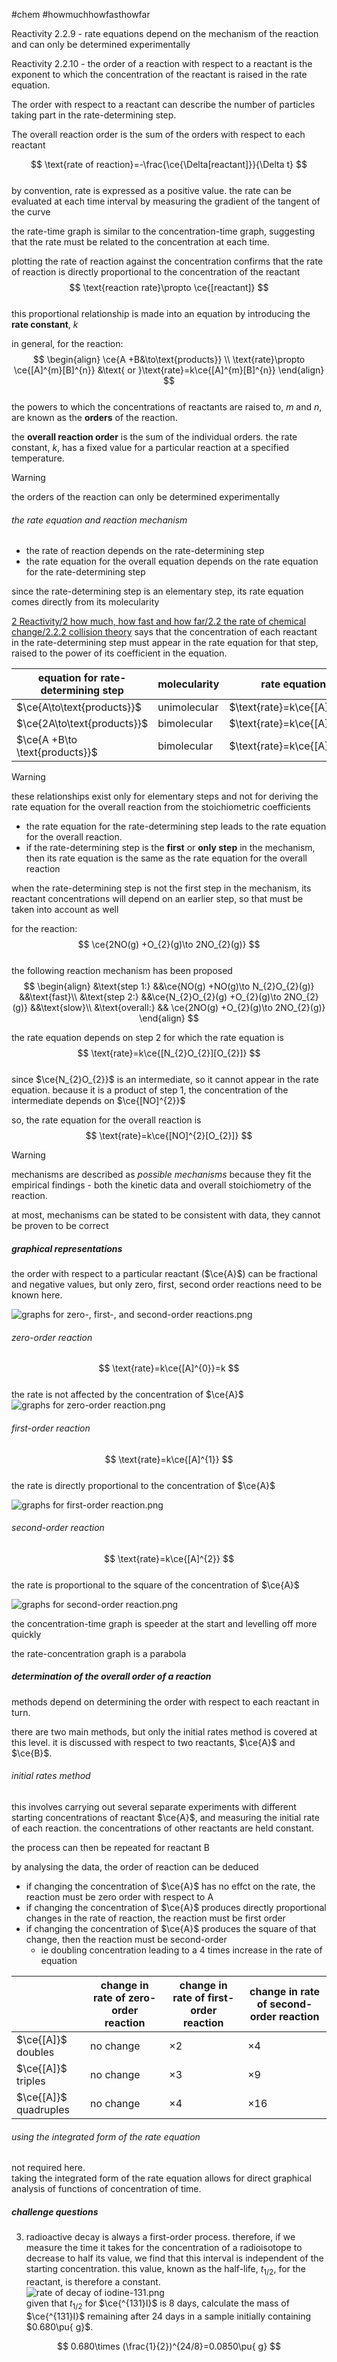 #chem #howmuchhowfasthowfar  
  
Reactivity 2.2.9 - rate equations depend on the mechanism of the reaction and can only be determined experimentally  
  
Reactivity 2.2.10 - the order of a reaction with respect to a reactant is the exponent to which the concentration of the reactant is raised in the rate equation.  
  
The order with respect to a reactant can describe the number of particles taking part in the rate-determining step.  
  
The overall reaction order is the sum of the orders with respect to each reactant  
  
$$  
\text{rate of reaction}=-\frac{\ce{\Delta[reactant]}}{\Delta t}  
$$  
by convention, rate is expressed as a positive value. the rate can be evaluated at each time interval by measuring the gradient of the tangent of the curve  
  
the rate-time graph is similar to the concentration-time graph, suggesting that the rate must be related to the concentration at each time.  
  
plotting the rate of reaction against the concentration confirms that the rate of reaction is directly proportional to the concentration of the reactant  
$$  
\text{reaction rate}\propto \ce{[reactant]}  
$$  
this proportional relationship is made into an equation by introducing the **rate constant**, $k$  
  
in general, for the reaction:  
$$  
\begin{align}  
\ce{A +B&\to\text{products}} \\  
\text{rate}\propto \ce{[A]^{m}[B]^{n}} &\text{ or }\text{rate}=k\ce{[A]^{m}[B]^{n}}  
\end{align}  
$$  
the powers to which the concentrations of reactants are raised to, $m$ and $n$, are known as the **orders** of the reaction.  
  
the **overall reaction order** is the sum of the individual orders. the rate constant, $k$, has a fixed value for a particular reaction at a specified temperature.  
  
> [!warning]   
> the orders of the reaction can only be determined experimentally  
  
###### the rate equation and reaction mechanism  
- the rate of reaction depends on the rate-determining step  
- the rate equation for the overall equation depends on the rate equation for the rate-determining step  
  
since the rate-determining step is an elementary step, its rate equation comes directly from its molecularity  
  
[2 Reactivity/2 how much, how fast and how far/2.2 the rate of chemical change/2.2.2 collision theory](/2%20Reactivity/2%20how%20much,%20how%20fast%20and%20how%20far/2.2%20the%20rate%20of%20chemical%20change/2.2.2%20collision%20theory.md) says that the concentration of each reactant in the rate-determining step must appear in the rate equation for that step, raised to the power of its coefficient in the equation.  
  
| equation for rate-determining step | molecularity | rate equation               |  
| ---------------------------------- | ------------ | --------------------------- |  
| $\ce{A\to\text{products}}$         | unimolecular | $\text{rate}=k\ce{[A]}$     |  
| $\ce{2A\to\text{products}}$        | bimolecular  | $\text{rate}=k\ce{[A]^{2}}$ |  
| $\ce{A +B\to \text{products}}$     | bimolecular  | $\text{rate}=k\ce{[A][B]}$  |  
  
  
> [!warning]   
> these relationships exist only for elementary steps and not for deriving the rate equation for the overall reaction from the stoichiometric coefficients  
  
- the rate equation for the rate-determining step leads to the rate equation for the overall reaction.  
- if the rate-determining step is the **first** or **only step** in the mechanism, then its rate equation is the same as the rate equation for the overall reaction  
  
when the rate-determining step is not the first step in the mechanism, its reactant concentrations will depend on an earlier step, so that must be taken into account as well  
  
for the reaction:  
$$  
\ce{2NO(g) +O_{2}(g)\to 2NO_{2}(g)}  
$$  
the following reaction mechanism has been proposed  
$$  
\begin{align}  
&\text{step 1:} &&\ce{NO(g) +NO(g)\to N_{2}O_{2}(g)} &&\text{fast}\\  
&\text{step 2:} &&\ce{N_{2}O_{2}(g) +O_{2}(g)\to 2NO_{2}(g)} &&\text{slow}\\  
&\text{overall:} && \ce{2NO(g) +O_{2}(g)\to 2NO_{2}(g)}  
\end{align}  
$$  
  
the rate equation depends on step 2 for which the rate equation is  
$$  
\text{rate}=k\ce{[N_{2}O_{2}][O_{2}]}  
$$  
since $\ce{N_{2}O_{2}}$ is an intermediate, so it cannot appear in the rate equation. because it is a product of step 1, the concentration of the intermediate depends on $\ce{[NO]^{2}}$  
  
so, the rate equation for the overall reaction is  
$$  
\text{rate}=k\ce{[NO]^{2}[O_{2}]}  
$$  
  
  
> [!warning]   
> mechanisms are described as *possible mechanisms* because they fit the empirical findings - both the kinetic data and overall stoichiometry of the reaction.   
>   
> at most, mechanisms can be stated to be consistent with data, they cannot be proven to be correct  
  
##### graphical representations  
the order with respect to a particular reactant ($\ce{A}$) can be fractional and negative values, but only zero, first, second order reactions need to be known here.   
  
![graphs for zero-, first-, and second-order reactions.png](Media/2%20Reactivity/2.2/2%20rate/graphs%20for%20zero-,%20first-,%20and%20second-order%20reactions.png)  
###### zero-order reaction  
$$  
\text{rate}=k\ce{[A]^{0}}=k  
$$  
the rate is not affected by the concentration of $\ce{A}$  
![graphs for zero-order reaction.png](Media/2%20Reactivity/2.2/2%20rate/graphs%20for%20zero-order%20reaction.png)  
  
###### first-order reaction  
$$  
\text{rate}=k\ce{[A]^{1}}  
$$  
the rate is directly proportional to the concentration of $\ce{A}$  
  
![graphs for first-order reaction.png](Media/2%20Reactivity/2.2/2%20rate/graphs%20for%20first-order%20reaction.png)  
  
###### second-order reaction  
$$  
\text{rate}=k\ce{[A]^{2}}  
$$  
the rate is proportional to the square of the concentration of $\ce{A}$  
  
![graphs for second-order reaction.png](Media/2%20Reactivity/2.2/2%20rate/graphs%20for%20second-order%20reaction.png)  
  
the concentration-time graph is speeder at the start and levelling off more quickly  
  
the rate-concentration graph is a parabola  
  
##### determination of the overall order of a reaction  
methods depend on determining the order with respect to each reactant in turn.  
  
there are two main methods, but only the initial rates method is covered at this level. it is discussed with respect to two reactants, $\ce{A}$ and $\ce{B}$.  
  
###### initial rates method  
this involves carrying out several separate experiments with different starting concentrations of reactant $\ce{A}$, and measuring the initial rate of each reaction. the concentrations of other reactants are held constant.  
  
the process can then be repeated for reactant B  
  
by analysing the data, the order of reaction can be deduced  
- if changing the concentration of $\ce{A}$ has no effct on the rate, the reaction must be zero order with respect to A  
- if changing the concentration of $\ce{A}$ produces directly proportional changes in the rate of reaction, the reaction must be first order  
- if changing the concentration of $\ce{A}$ produces the square of that change, then the reaction must be second-order  
	- ie doubling concentration leading to a 4 times increase in the rate of equation  
  
|                       | change in rate of zero-order reaction | change in rate of first-order reaction | change in rate of second-order reaction |  
| --------------------- | ------------------------------------- | -------------------------------------- | --------------------------------------- |  
| $\ce{[A]}$ doubles    | no change                             | $\times 2$                             | $\times 4$                              |  
| $\ce{[A]}$ triples    | no change                             | $\times 3$                             | $\times 9$                              |  
| $\ce{[A]}$ quadruples | no change                             | $\times 4$                             | $\times 16$                             |  
###### using the integrated form of the rate equation  
not required here.  
taking the integrated form of the rate equation allows for direct graphical analysis of functions of concentration of time.  
  
##### challenge questions  
3. radioactive decay is always a first-order process. therefore, if we measure the time it takes for the concentration of a radioisotope to decrease to half its value, we find that this interval is independent of the starting concentration. this value, known as the half-life, $t_{1/2}$, for the reactant, is therefore a constant.  
![rate of decay of iodine-131.png](Media/2%20Reactivity/2.2/2%20rate/rate%20of%20decay%20of%20iodine-131.png)  
	given that $t_{1/2}$ for $\ce{^{131}I}$ is 8 days, calculate the mass of $\ce{^{131}I}$ remaining after 24 days in a sample initially containing $0.680\pu{ g}$.  
  
$$  
0.680\times (\frac{1}{2})^{24/8}=0.0850\pu{ g}  
$$  
  
